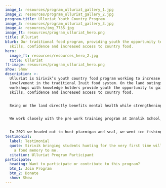 ```yaml
---
image_1: resources/program_ulluriat_gallery_1.jpg
image_2: resources/program_ulluriat_gallery_2.jpg
program-title: Ulluriat Youth Country Program
image_3: resources/program_ulluriat_gallery_3.jpg
image_4: resources/img_7735.jpg
image_ft: resources/program_ulluriat_hero.png
title: Ulluriat
blurb: Our traditional food program, providing youth the opportunity to gain new
  skills, confidence and increased access to country food.
hero:
  image_ft: resources/resources_hero_2.jpg
  title: Ulluriat
ft-image: resources/program_ulluriat_hero.png
show: Show
description: >-
  Ulluriat is Sirivik’s youth country food program working to increase youth
  involvement in the traditional Inuit food system. On the land outings and
  workshops with knowledge holders provide youth the opportunity to gain new
  skills, confidence and increased access to country food. 


  Being on the land directly benefits mental health while strengthening cultural identity and fostering a sense of belonging. We understand that for some there can be increased barriers to accessing the land, our goal is to limit these barriers and provide opportunities for community members to participate in the harvesting of country food!


  We work closely with the pre work training program at Innalik School, however all Inukjuak youth aged 13 - 20 are invited to join the program. Our outings are led by experienced local hunters while our workshops recruit elders and community members skilled in country food preparation. If you are interested in following us on the land, guiding a workshop, or supporting the program don’t hesitate to reach out.


  In 2021 we headed out to hunt ptarmigan and seal, we went ice fishing for lake trout and we hosted a workshop on wolf skinning, just to name a few!
testimonial:
  label: Testimonial
  quote: Sirivik bringing students hunting for the very first time will always be
    a fond memory to me.
  citation: Ulluriat Program Participant
participate:
  heading: Want to participate or contribute to this program?
  btn_1: Join Program
  btn_2: Donate
  show: Show
---
```

